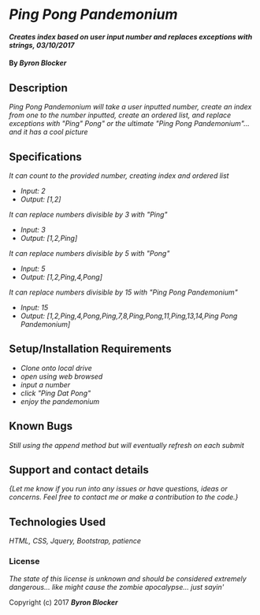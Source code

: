 # _Ping Pong Pandemonium_

#### _Creates index based on user input number and replaces exceptions with strings, 03/10/2017_

#### By _**Byron Blocker**_

## Description

_Ping Pong Pandemonium will take a user inputted number, create an index from one to the number inputted, create an ordered list, and replace exceptions with "Ping" Pong" or the ultimate "Ping Pong Pandemonium"... and it has a cool picture_

## Specifications

_It can count to the provided number, creating index and ordered list_
* _Input: 2_
* _Output: [1,2]_

_It can replace numbers divisible by 3 with "Ping"_
* _Input: 3_
* _Output: [1,2,Ping]_

_It can replace numbers divisible by 5 with "Pong"_
* _Input: 5_
* _Output: [1,2,Ping,4,Pong]_

_It can replace numbers divisible by 15 with "Ping Pong Pandemonium"_
* _Input: 15_
* _Output: [1,2,Ping,4,Pong,Ping,7,8,Ping,Pong,11,Ping,13,14,Ping Pong Pandemonium]_

## Setup/Installation Requirements

* _Clone onto local drive_
* _open using web browsed_
* _input a number_
* _click "Ping Dat Pong"_
* _enjoy the pandemonium_

## Known Bugs

_Still using the append method but will eventually refresh on each submit_

## Support and contact details

_{Let me know if you run into any issues or have questions, ideas or concerns.  Feel free to contact me or make a contribution to the code.}_

## Technologies Used

_HTML, CSS, Jquery, Bootstrap, patience_

### License

*The state of this license is unknown and should be considered extremely dangerous... like might cause the zombie apocalypse... just sayin'*

Copyright (c) 2017 **_Byron Blocker_**
